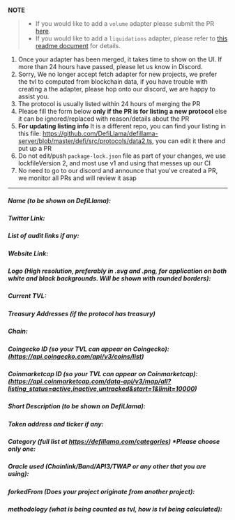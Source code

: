 **NOTE**

> - If you would like to add a `volume` adapter please submit the PR [here](https://github.com/DefiLlama/adapters).
> - If you would like to add a `liquidations` adapter, please refer to [this readme document](https://github.com/DefiLlama/DefiLlama-Adapters/tree/main/liquidations) for details.

1. Once your adapter has been merged, it takes time to show on the UI. If more than 24 hours have passed, please let us know in Discord.
2. Sorry, We no longer accept fetch adapter for new projects, we prefer the tvl to computed from blockchain data, if you have trouble with creating a the adapter, please hop onto our discord, we are happy to assist you.
3. The protocol is usually listed within 24 hours of merging the PR
4. Please fill the form below  **only if the PR is for listing a new protocol** else it can be ignored/replaced with reason/details about the PR
5. **For updating listing info** It is a different repo, you can find your listing in this file: https://github.com/DefiLlama/defillama-server/blob/master/defi/src/protocols/data2.ts, you can  edit it there and put up a PR
6. Do not edit/push `package-lock.json` file as part of your changes, we use lockfileVersion 2, and most use v1 and using that messes up our CI
7. No need to go to our discord and announce that you've created a PR, we monitor all PRs and will review it asap

---
##### Name (to be shown on DefiLlama):


##### Twitter Link:


##### List of audit links if any:


##### Website Link:


##### Logo (High resolution, preferably in .svg and .png, for application on both white and black backgrounds. Will be shown with rounded borders):


##### Current TVL:


##### Treasury Addresses (if the protocol has treasury)


##### Chain:


##### Coingecko ID (so your TVL can appear on Coingecko): (https://api.coingecko.com/api/v3/coins/list)


##### Coinmarketcap ID (so your TVL can appear on Coinmarketcap): (https://api.coinmarketcap.com/data-api/v3/map/all?listing_status=active,inactive,untracked&start=1&limit=10000)


##### Short Description (to be shown on DefiLlama):


##### Token address and ticker if any:


##### Category (full list at https://defillama.com/categories) *Please choose only one:


##### Oracle used (Chainlink/Band/API3/TWAP or any other that you are using):


##### forkedFrom (Does your project originate from another project):


##### methodology (what is being counted as tvl, how is tvl being calculated):

